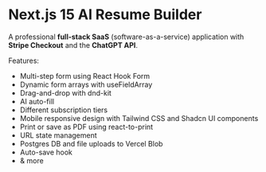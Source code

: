 # Next.js 15 AI Resume Builder

A professional **full-stack SaaS** (software-as-a-service) application with **Stripe Checkout** and the **ChatGPT API**. 

Features:
- Multi-step form using React Hook Form
- Dynamic form arrays with useFieldArray
- Drag-and-drop with dnd-kit
- AI auto-fill
- Different subscription tiers
- Mobile responsive design with Tailwind CSS and Shadcn UI components
- Print or save as PDF using react-to-print
- URL state management
- Postgres DB and file uploads to Vercel Blob
- Auto-save hook
- & more


